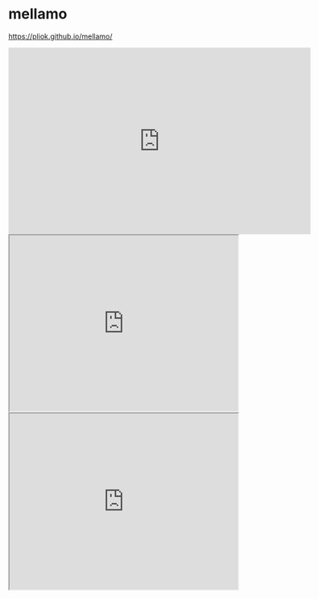 # mellamo
https://pliok.github.io/mellamo/


<iframe width="600" height="371" seamless frameborder="0" scrolling="no" src="https://docs.google.com/spreadsheets/d/e/2PACX-1vRjdn7Pz5BFkrQUbiX31o39GRPJg8XT2ORJAPGFXsFrLXmI_4Gx3X9JEmHwEOgonywWuKIBN-uH8L8g/pubchart?oid=1168877872&amp;format=interactive"></iframe>

<iframe src="https://pliok.github.io/leaflet-map-simple" width="90%" height="350"></iframe>

<iframe src="https://pliok.github.io/highcharts-scatter-csv" width="90%" height="350"></iframe>
